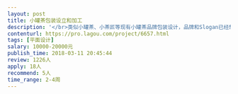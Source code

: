 ```yaml
---                
layout: post       
title: 小罐茶包装设立和加工           
description: '</br>类似小罐茶、小茶匠等现有小罐茶品牌包装设计，品牌和Slogan已经想好，私聊回复。</br>主要用途，商务送礼用。</br>另外，还需设计类似月饼券的茶叶券。</br>'     
contenturl: https://pro.lagou.com/project/6657.html      
tags: [平面设计]            
salary: 10000-20000元          
publish_time: 2018-03-11 20:45:44         
review: 1226人                   
apply: 18人                   
recommend: 5人                   
time_range: 2-4周              
---                 
```

